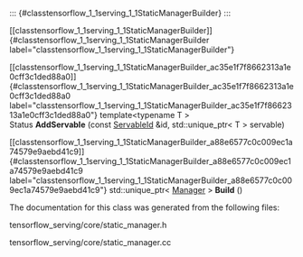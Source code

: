::: {#classtensorflow_1_1serving_1_1StaticManagerBuilder}
:::

[\[classtensorflow\_1\_1serving\_1\_1StaticManagerBuilder\]]{#classtensorflow_1_1serving_1_1StaticManagerBuilder
label="classtensorflow_1_1serving_1_1StaticManagerBuilder"}

[\[classtensorflow\_1\_1serving\_1\_1StaticManagerBuilder\_ac35e1f7f8662313a1e0cff3c1ded88a0\]]{#classtensorflow_1_1serving_1_1StaticManagerBuilder_ac35e1f7f8662313a1e0cff3c1ded88a0
label="classtensorflow_1_1serving_1_1StaticManagerBuilder_ac35e1f7f8662313a1e0cff3c1ded88a0"}
template$<$typename T $>$ \
Status **AddServable** (const
[ServableId](#structtensorflow_1_1serving_1_1ServableId) &id,
std::unique\_ptr$<$ T $>$ servable)

[\[classtensorflow\_1\_1serving\_1\_1StaticManagerBuilder\_a88e6577c0c009ec1a74579e9aebd41c9\]]{#classtensorflow_1_1serving_1_1StaticManagerBuilder_a88e6577c0c009ec1a74579e9aebd41c9
label="classtensorflow_1_1serving_1_1StaticManagerBuilder_a88e6577c0c009ec1a74579e9aebd41c9"}
std::unique\_ptr$<$ [Manager](#classtensorflow_1_1serving_1_1Manager)
$>$ **Build** ()

The documentation for this class was generated from the following files:

tensorflow\_serving/core/static\_manager.h

tensorflow\_serving/core/static\_manager.cc
